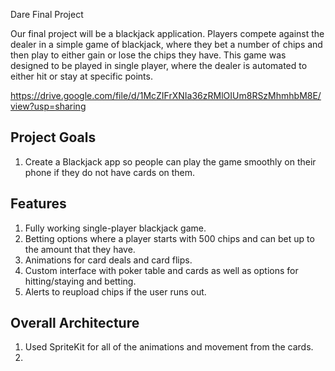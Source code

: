 Dare Final Project

Our final project will be a blackjack application. Players compete against the dealer in a simple game of blackjack, where they bet a number of chips and then play to either gain or lose the chips they have. This game was designed to be played in single player, where the dealer is automated to either hit or stay at specific points. 

https://drive.google.com/file/d/1McZIFrXNIa36zRMlOIUm8RSzMhmhbM8E/view?usp=sharing

## Project Goals

1. Create a Blackjack app so people can play the game smoothly on their phone if they do not have cards on them.

## Features
1. Fully working single-player blackjack game.
2. Betting options where a player starts with 500 chips and can bet up to the amount that they have.
3. Animations for card deals and card flips.
4. Custom interface with poker table and cards as well as options for hitting/staying and betting.
5. Alerts to reupload chips if the user runs out.

## Overall Architecture
1. Used SpriteKit for all of the animations and movement from the cards.
2. 

